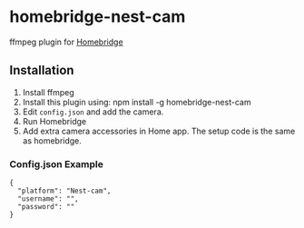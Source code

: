 # homebridge-nest-cam

ffmpeg plugin for [Homebridge](https://github.com/nfarina/homebridge)

## Installation

1. Install ffmpeg
2. Install this plugin using: npm install -g homebridge-nest-cam
3. Edit ``config.json`` and add the camera.
3. Run Homebridge
4. Add extra camera accessories in Home app. The setup code is the same as homebridge.

### Config.json Example

    {
      "platform": "Nest-cam",
      "username": "",
      "password": ""
    }
    